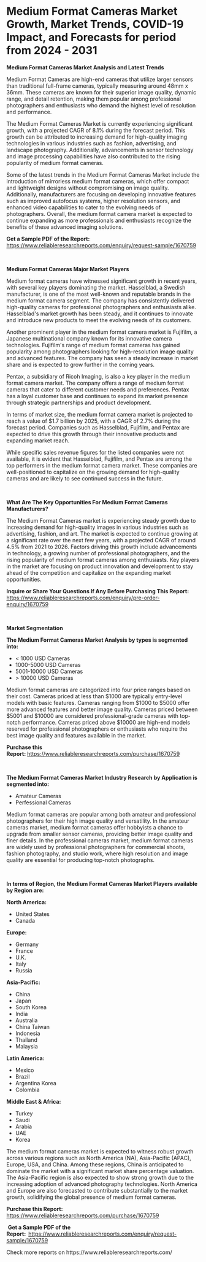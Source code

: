 <p><h1>Medium Format Cameras Market Growth, Market Trends, COVID-19 Impact, and Forecasts for period from 2024 - 2031</h1></p><p><strong>Medium Format Cameras Market Analysis and Latest Trends</strong></p>
<p><p>Medium Format Cameras are high-end cameras that utilize larger sensors than traditional full-frame cameras, typically measuring around 48mm x 36mm. These cameras are known for their superior image quality, dynamic range, and detail retention, making them popular among professional photographers and enthusiasts who demand the highest level of resolution and performance.</p><p>The Medium Format Cameras Market is currently experiencing significant growth, with a projected CAGR of 8.1% during the forecast period. This growth can be attributed to increasing demand for high-quality imaging technologies in various industries such as fashion, advertising, and landscape photography. Additionally, advancements in sensor technology and image processing capabilities have also contributed to the rising popularity of medium format cameras.</p><p>Some of the latest trends in the Medium Format Cameras Market include the introduction of mirrorless medium format cameras, which offer compact and lightweight designs without compromising on image quality. Additionally, manufacturers are focusing on developing innovative features such as improved autofocus systems, higher resolution sensors, and enhanced video capabilities to cater to the evolving needs of photographers. Overall, the medium format camera market is expected to continue expanding as more professionals and enthusiasts recognize the benefits of these advanced imaging solutions.</p></p>
<p><strong>Get a Sample PDF of the Report:&nbsp;</strong> <a href="https://www.reliableresearchreports.com/enquiry/request-sample/1670759">https://www.reliableresearchreports.com/enquiry/request-sample/1670759</a></p>
<p>&nbsp;</p>
<p><strong>Medium Format Cameras Major Market Players</strong></p>
<p><p>Medium format cameras have witnessed significant growth in recent years, with several key players dominating the market. Hasselblad, a Swedish manufacturer, is one of the most well-known and reputable brands in the medium format camera segment. The company has consistently delivered high-quality cameras for professional photographers and enthusiasts alike. Hasselblad's market growth has been steady, and it continues to innovate and introduce new products to meet the evolving needs of its customers.</p><p>Another prominent player in the medium format camera market is Fujifilm, a Japanese multinational company known for its innovative camera technologies. Fujifilm's range of medium format cameras has gained popularity among photographers looking for high-resolution image quality and advanced features. The company has seen a steady increase in market share and is expected to grow further in the coming years.</p><p>Pentax, a subsidiary of Ricoh Imaging, is also a key player in the medium format camera market. The company offers a range of medium format cameras that cater to different customer needs and preferences. Pentax has a loyal customer base and continues to expand its market presence through strategic partnerships and product development.</p><p>In terms of market size, the medium format camera market is projected to reach a value of $1.7 billion by 2025, with a CAGR of 2.7% during the forecast period. Companies such as Hasselblad, Fujifilm, and Pentax are expected to drive this growth through their innovative products and expanding market reach.</p><p>While specific sales revenue figures for the listed companies were not available, it is evident that Hasselblad, Fujifilm, and Pentax are among the top performers in the medium format camera market. These companies are well-positioned to capitalize on the growing demand for high-quality cameras and are likely to see continued success in the future.</p></p>
<p>&nbsp;</p>
<p><strong>What Are The Key Opportunities For Medium Format Cameras Manufacturers?</strong></p>
<p><p>The Medium Format Cameras market is experiencing steady growth due to increasing demand for high-quality images in various industries such as advertising, fashion, and art. The market is expected to continue growing at a significant rate over the next few years, with a projected CAGR of around 4.5% from 2021 to 2026. Factors driving this growth include advancements in technology, a growing number of professional photographers, and the rising popularity of medium format cameras among enthusiasts. Key players in the market are focusing on product innovation and development to stay ahead of the competition and capitalize on the expanding market opportunities.</p></p>
<p><strong>Inquire or Share Your Questions If Any Before Purchasing This Report:</strong> <a href="https://www.reliableresearchreports.com/enquiry/pre-order-enquiry/1670759">https://www.reliableresearchreports.com/enquiry/pre-order-enquiry/1670759</a></p>
<p>&nbsp;</p>
<p><strong>Market Segmentation</strong></p>
<p><strong>The Medium Format Cameras Market Analysis by types is segmented into:</strong></p>
<p><ul><li>< 1000 USD Cameras</li><li>1000-5000 USD Cameras</li><li>5001-10000 USD Cameras</li><li>> 10000 USD Cameras</li></ul></p>
<p><p>Medium format cameras are categorized into four price ranges based on their cost. Cameras priced at less than $1000 are typically entry-level models with basic features. Cameras ranging from $1000 to $5000 offer more advanced features and better image quality. Cameras priced between $5001 and $10000 are considered professional-grade cameras with top-notch performance. Cameras priced above $10000 are high-end models reserved for professional photographers or enthusiasts who require the best image quality and features available in the market.</p></p>
<p><strong>Purchase this Report:&nbsp;</strong><a href="https://www.reliableresearchreports.com/purchase/1670759">https://www.reliableresearchreports.com/purchase/1670759</a></p>
<p>&nbsp;</p>
<p><strong>The Medium Format Cameras Market Industry Research by Application is segmented into:</strong></p>
<p><ul><li>Amateur Cameras</li><li>Perfessional Cameras</li></ul></p>
<p><p>Medium format cameras are popular among both amateur and professional photographers for their high image quality and versatility. In the amateur cameras market, medium format cameras offer hobbyists a chance to upgrade from smaller sensor cameras, providing better image quality and finer details. In the professional cameras market, medium format cameras are widely used by professional photographers for commercial shoots, fashion photography, and studio work, where high resolution and image quality are essential for producing top-notch photographs.</p></p>
<p>&nbsp;</p>
<p><strong>In terms of Region, the Medium Format Cameras Market Players available by Region are:</strong></p>
<p>
    <p> <strong> North America: </strong>
        <ul>
            <li>United States</li>
            <li>Canada</li>
        </ul>
        </p> 
    <p> <strong> Europe: </strong>
        <ul>
            <li>Germany</li>
            <li>France</li>
            <li>U.K.</li>
            <li>Italy</li>
            <li>Russia</li>
        </ul>
        </p> 
    <p> <strong> Asia-Pacific: </strong>
        <ul>
            <li>China</li>
            <li>Japan</li>
            <li>South Korea</li>
            <li>India</li>
            <li>Australia</li>
            <li>China Taiwan</li>
            <li>Indonesia</li>
            <li>Thailand</li>
            <li>Malaysia</li>
        </ul>
        </p> 
    <p> <strong> Latin America: </strong>
        <ul>
            <li>Mexico</li>
            <li>Brazil</li>
            <li>Argentina Korea</li>
            <li>Colombia</li>
        </ul>
        </p> 
    <p> <strong> Middle East & Africa: </strong>
        <ul>
            <li>Turkey</li>
            <li>Saudi</li>
            <li>Arabia</li>
            <li>UAE</li>
            <li>Korea</li>
        </ul>
    </p>
    </p>
<p><p>The medium format cameras market is expected to witness robust growth across various regions such as North America (NA), Asia-Pacific (APAC), Europe, USA, and China. Among these regions, China is anticipated to dominate the market with a significant market share percentage valuation. The Asia-Pacific region is also expected to show strong growth due to the increasing adoption of advanced photography technologies. North America and Europe are also forecasted to contribute substantially to the market growth, solidifying the global presence of medium format cameras.</p></p>
<p><strong>Purchase this Report: </strong><a href="https://www.reliableresearchreports.com/purchase/1670759">https://www.reliableresearchreports.com/purchase/1670759</a></p>
<p>&nbsp;<strong>Get a Sample PDF of the Report:&nbsp;&nbsp;</strong><a href="https://www.reliableresearchreports.com/enquiry/request-sample/1670759">https://www.reliableresearchreports.com/enquiry/request-sample/1670759</a></p>
<p><strong></strong></p>
<p>Check more reports on https://www.reliableresearchreports.com/</p>